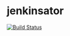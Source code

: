 # jenkinsator
[![Build Status](https://travis-ci.org/Jimilian/jenkinsator.svg?branch=master)](https://travis-ci.org/Jimilian/jenkinsator)
